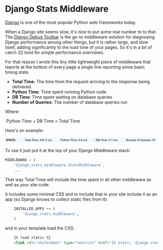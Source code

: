 # Django Stats Middleware

[Django](https://www.djangoproject.com/) is one of the most popular Python web frameworks today.

When a Django site seems slow, it's nice to put some real number to to that. The [Django Debug Toolbar](https://django-debug-toolbar.readthedocs.io/en/latest/) is the go-to middleware solution for diagnosing Django performance among other things, but it is rather large, and slow itself, adding significantly to the load time of your pages. So it's in a bit of catch-22 bind for simple performance overviews.

For that reason I wrote this tiny little lightweight piece of middleware that reports at the bottom of every page a single line reporting some basic timing stats. 

- **Total Time**: The time from the request arriving to the response being delivered.
- **Python Time**: Time spent running Python code
- **DB Time**: Time spent waiting on database queries
- **Number of Queries**: The number of database queries run

Where:

​	Python Time + DB Time = Total Time

Here's an example:

![sample](https://raw.githubusercontent.com/bernd-wechner/django-stats-middleware/master/sample.png)

To use it just put it at the top of your Django Middleware stack:

```python
MIDDLEWARE = (
    'django_stats_middleware.StatsMiddleware',
	...
```

That way Total Time will include the time spent in all other middleware as well as your site code.

It includes some minimal CSS and to include that in your site include it as an app (so Django knows to collect static files from it):

```python
    INSTALLED_APPS += (
        'django_stats_middleware',
    )
```

and in your template load the CSS:

```html
    {% load static %}
    <link rel="stylesheet" type="text/css" href="{% static 'django-stats-middleware/css/default.css' %}" />
```



